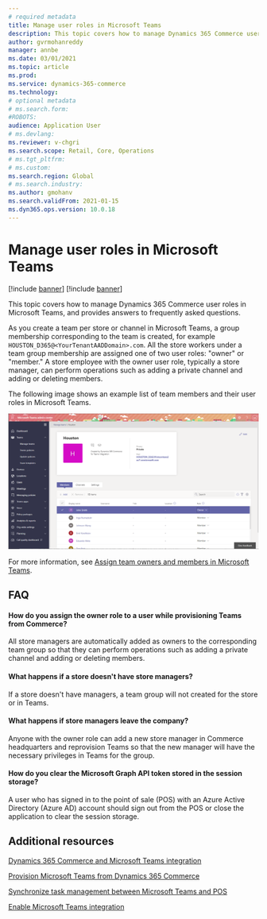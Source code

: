 ```yaml
---
# required metadata
title: Manage user roles in Microsoft Teams
description: This topic covers how to manage Dynamics 365 Commerce user roles in Microsoft Teams, and provides answers to frequently asked questions.
author: gvrmohanreddy
manager: annbe
ms.date: 03/01/2021
ms.topic: article
ms.prod: 
ms.service: dynamics-365-commerce
ms.technology: 
# optional metadata
# ms.search.form:  
#ROBOTS: 
audience: Application User
# ms.devlang: 
ms.reviewer: v-chgri
ms.search.scope: Retail, Core, Operations
# ms.tgt_pltfrm: 
# ms.custom: 
ms.search.region: Global
# ms.search.industry: 
ms.author: gmohanv
ms.search.validFrom: 2021-01-15
ms.dyn365.ops.version: 10.0.18
---
```


# Manage user roles in Microsoft Teams

[!include [banner](includes/banner.md)]
[!include [banner](includes/preview-banner.md)]

This topic covers how to manage Dynamics 365 Commerce user roles in Microsoft Teams, and provides answers to frequently asked questions.

As you create a team per store or channel in Microsoft Teams, a group membership corresponding to the team is created, for example `HOUSTON_D365@<YourTenantAADDomain>.com`. All the store workers under a team group membership are assigned one of two user roles: "owner" or "member." A store employee with the owner user role, typically a store manager, can perform operations such as adding a private channel and adding or deleting members. 

The following image shows an example list of team members and their user roles in Microsoft Teams.

![Dynamics 365 Commerce and Teams integration - User Roles](media/d365-commerce-teams-integration-user-roles.png)

For more information, see [Assign team owners and members in Microsoft Teams](https://docs.microsoft.com/microsoftteams/assign-roles-permissions).

## FAQ

#### How do you assign the owner role to a user while provisioning Teams from Commerce? 

All store managers are automatically added as owners to the corresponding team group so that they can perform operations such as adding a private channel and adding or deleting members. 

#### What happens if a store doesn't have store managers?

If a store doesn't have managers, a team group will not created for the store or in Teams. 

#### What happens if store managers leave the company?

Anyone with the owner role can add a new store manager in Commerce headquarters and reprovision Teams so that the new manager will have the necessary privileges in Teams for the group. 

#### How do you clear the Microsoft Graph API token stored in the session storage?

A user who has signed in to the point of sale (POS) with an Azure Active Directory (Azure AD) account should sign out from the POS or close the application to clear the session storage. 

## Additional resources

[Dynamics 365 Commerce and Microsoft Teams integration ](commerce-teams-integration.md)

[Provision Microsoft Teams from Dynamics 365 Commerce](provision-teams-from-commerce.md)

[Synchronize task management between Microsoft Teams and POS](synchronize-tasks-teams-pos.md)

[Enable Microsoft Teams integration](enable-teams-integration.md)
